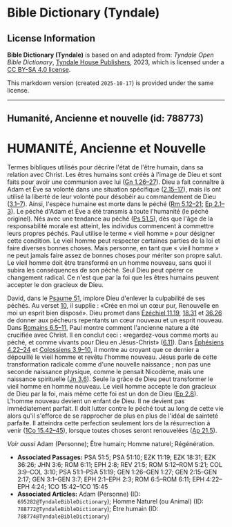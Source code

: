 # Bible Dictionary (Tyndale)

## License Information

**Bible Dictionary (Tyndale)** is based on and adapted from: _Tyndale Open Bible Dictionary_, [Tyndale House Publishers](https://tyndaleopenresources.com/), 2023, which is licensed under a [CC BY-SA 4.0 license](https://creativecommons.org/licenses/by-sa/4.0/legalcode.en).

This markdown version (created `2025-10-17`) is provided under the same license.



--------------------------------

## Humanité, Ancienne et nouvelle (id: 788773)

HUMANITÉ, Ancienne et Nouvelle
==============================

Termes bibliques utilisés pour décrire l'état de l'être humain, dans sa relation avec Christ. Les êtres humains sont créés à l'image de Dieu et sont faits pour avoir une communion avec lui ([Gn 1\.26–27](https://ref.ly/Gen1:26-Gen1:27)). Dieu a fait connaître à Adam et Ève sa volonté dans une situation spécifique ([2\.15–17](https://ref.ly/Gen2:15-Gen2:17)), mais ils ont utilisé la liberté de leur volonté pour désobéir au commandement de Dieu ([3\.1–7](https://ref.ly/Gen3:1-Gen3:7)). Ainsi, l'espèce humaine est morte dans le péché ([Rm 5\.12–21](https://ref.ly/Rom5:12-Rom5:21); [Ep 2\.1–3](https://ref.ly/Eph2:1-Eph2:3)). Le péché d'Adam et Ève a été transmis à toute l'humanité (le péché originel). Nés avec une tendance au péché ([Ps 51\.5](https://ref.ly/Ps51:5)), dès que l'âge de la responsabilité morale est atteint, les individus commencent à commettre leurs propres péchés. Paul utilise le terme « vieil homme » pour désigner cette condition. Le vieil homme peut respecter certaines parties de la loi et faire diverses bonnes choses. Mais personne, en tant que « vieil homme » ne peut jamais faire assez de bonnes choses pour mériter son propre salut. Le vieil homme doit être transformé en un homme nouveau, sans quoi il subira les conséquences de son péché. Seul Dieu peut opérer ce changement radical. Ce n'est que par la foi que les êtres humains peuvent accepter le don gracieux de Dieu.

David, dans le [Psaume 51](https://ref.ly/Ps51:1-Ps51:19), implore Dieu d'enlever la culpabilité de ses péchés. Au verset [10](https://ref.ly/Ps51:10), il supplie : «Crée en moi un cœur pur, Renouvelle en moi un esprit bien disposé». Dieu promet dans [Ézéchiel 11\.19](https://ref.ly/Ezek11:19), [18\.31](https://ref.ly/Ezek18:31) et [36\.26](https://ref.ly/Ezek36:26) de donner aux pécheurs repentants un cœur nouveau et un esprit nouveau. Dans [Romains 6\.5–11](https://ref.ly/Rom6:5-Rom6:11), Paul montre comment l'ancienne nature a été crucifiée avec Christ. Il en conclut ceci : «regardez\-vous comme morts au péché, et comme vivants pour Dieu en Jésus\-Christ» ([6\.11](https://ref.ly/Rom6:11)). Dans [Éphésiens 4\.22–24](https://ref.ly/Eph4:22-Eph4:24) et [Colossiens 3\.9–10](https://ref.ly/Col3:9-Col3:10), il montre au croyant que ce dernier a dépouillé le vieil homme et revêtu l'homme nouveau. Jésus parle de cette transformation radicale comme d'une nouvelle naissance ; non pas une seconde naissance physique, comme le pensait Nicodème, mais une naissance spirituelle ([Jn 3\.6](https://ref.ly/John3:6)). Seule la grâce de Dieu peut transformer le vieil homme en homme nouveau. Le vieil homme accepte le don gracieux de Dieu par la foi, mais même cette foi est un don de Dieu ([Ep 2\.8](https://ref.ly/Eph2:8)). L'homme nouveau devient un enfant de Dieu. Il ne devient pas immédiatement parfait. Il doit lutter contre le péché tout au long de cette vie alors qu'il s'efforce de se rapprocher de plus en plus de l'idéal de sainteté parfaite. Il atteindra cette perfection seulement lors de la résurrection à venir ([1Co 15\.42–45](https://ref.ly/1Cor15:42-1Cor15:45)), lorsque toutes choses seront renouvelées ([Ap 21\.5](https://ref.ly/Rev21:5)).

*Voir aussi* Adam (Personne); Être humain; Homme naturel; Régénération.

* **Associated Passages:** PSA 51:5; PSA 51:10; EZK 11:19; EZK 18:31; EZK 36:26; JHN 3:6; ROM 6:11; EPH 2:8; REV 21:5; ROM 5:12–ROM 5:21; COL 3:9–COL 3:10; PSA 51:1–PSA 51:19; GEN 1:26–GEN 1:27; GEN 2:15–GEN 2:17; GEN 3:1–GEN 3:7; EPH 2:1–EPH 2:3; ROM 6:5–ROM 6:11; EPH 4:22–EPH 4:24; 1CO 15:42–1CO 15:45
* **Associated Articles:** Adam (Personne) (ID: `695282@TyndaleBibleDictionary`); Homme Naturel (ou Animal) (ID: `788772@TyndaleBibleDictionary`); Être humain (ID: `788774@TyndaleBibleDictionary`)

